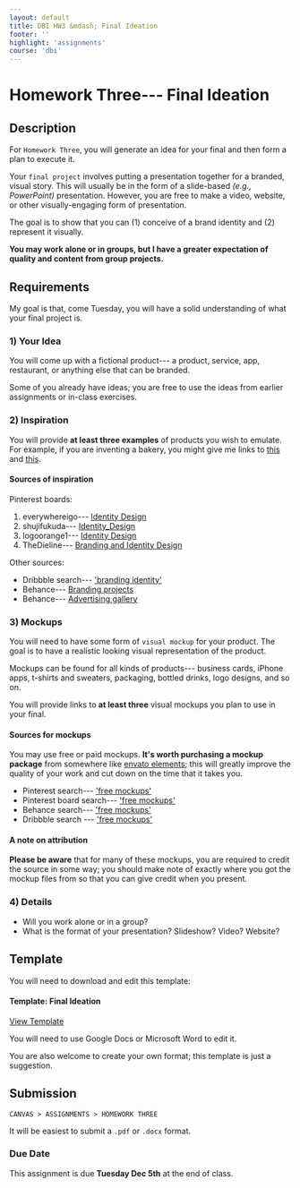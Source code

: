 ```yaml
---
layout: default
title: DBI HW3 &mdash; Final Ideation
footer: ''
highlight: 'assignments'
course: 'dbi'
---
```


# Homework Three--- Final Ideation
## Description
For `Homework Three`, you will generate an idea for your final and then form a plan to execute it.

Your `final project` involves putting a presentation together for a branded, visual story. This will usually be in the form of a slide-based _(e.g., PowerPoint)_ presentation. However, you are free to make a video, website, or other visually-engaging form of presentation.

The goal is to show that you can (1) conceive of a brand identity and (2) represent it visually.

__You may work alone or in groups, but I have a greater expectation of quality and content from group projects.__

## Requirements
My goal is that, come Tuesday, you will have a solid understanding of what your final project is.

### 1) Your Idea
You will come up with a fictional product--- a product, service, app, restaurant, or anything else that can be branded.

Some of you already have ideas; you are free to use the ideas from earlier assignments or in-class exercises.

### 2) Inspiration
You will provide __at least three examples__ of products you wish to emulate. For example, if you are inventing a bakery, you might give me links to [this](https://www.pinterest.com/pin/238690848981730935/) and [this](https://www.pinterest.com/pin/499477414908239268/).

#### Sources of inspiration
Pinterest boards:

1. everywhereigo--- [Identity Design](https://www.pinterest.com/everywhereigo/identity-design/)
2. shujifukuda--- [Identity_Design](https://www.pinterest.com/shujifukuda/identity_design/)
3. logoorange1--- [Identity Design](https://www.pinterest.com/logoorange1/identity-design/)
4. TheDieline--- [Branding and Identity Design](https://www.pinterest.com/TheDieline/branding-and-identity-design/)

Other sources:

 * Dribbble search--- ['branding identity'](https://dribbble.com/search?q=branding%7Cidentity)
 * Behance--- [Branding projects](https://www.behance.net/search?field=109&content=projects&sort=comments&time=week)
 * Behance--- [Advertising gallery](https://www.behance.net/galleries/9/Advertising?tracking_source=title)

### 3) Mockups
You will need to have some form of `visual mockup` for your product. The goal is to have a realistic looking visual representation of the product.

Mockups can be found for all kinds of products--- business cards, iPhone apps, t-shirts and sweaters, packaging, bottled drinks, logo designs, and so on.

You will provide links to __at least three__ visual mockups you plan to use in your final.

#### Sources for mockups
You may use free or paid mockups. __It's worth purchasing a mockup package__ from somewhere like [envato elements](https://elements.envato.com); this will greatly improve the quality of your work and cut down on the time that it takes you.

 * Pinterest search--- ['free mockups'](https://www.pinterest.com/search/pins/?q=free+mockups)
 * Pinterest board search--- ['free mockups'](https://www.pinterest.com/search/boards/?q=free%20mockups&eq=free%20mockups&etslf=NaN)
 * Behance search--- ['free mockups'](https://www.behance.net/search?content=projects&sort=comments&time=week&search=free%20mockups)
 * Dribbble search --- ['free mockups'](https://dribbble.com/search?q=free+mockups)

#### A note on attribution
__Please be aware__ that for many of these mockups, you are required to credit the source in some way; you should make note of exactly where you got the mockup files from so that you can give credit when you present.

### 4) Details
 * Will you work alone or in a group?
 * What is the format of your presentation? Slideshow? Video? Website?


## Template
You will need to download and edit this template:

 <div class="card-block">
    <h4 class="card-title">Template: Final Ideation</h4>
    <div class="spacer-1rem"></div>
    <a href="https://docs.google.com/document/d/1Mek1wVpNLcFlBNKGksdfv-YDS0_YSb7ggLDsZJ3YnM8/edit?usp=sharing" class="btn btn-primary" target="_blank">View Template</a>
  </div>


You will need to use Google Docs or Microsoft Word to edit it.

You are also welcome to create your own format; this template is just a suggestion.

## Submission
`CANVAS > ASSIGNMENTS > HOMEWORK THREE`

It will be easiest to submit a `.pdf` or `.docx` format.




### Due Date
This assignment is due __Tuesday Dec 5th__ at the end of class.